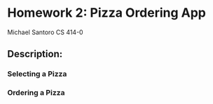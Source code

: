 # Homework 2: Pizza Ordering App
Michael Santoro
CS 414-0

## Description: 

### Selecting a Pizza

### Ordering a Pizza
